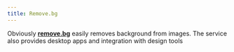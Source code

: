 ```yaml
---
title: Remove.bg
---
```


Obviously [**remove.bg**](https://www.remove.bg/) easily removes background from images. The service also provides desktop apps and integration with design tools
